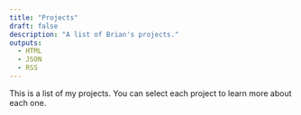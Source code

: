 ```yaml
---
title: "Projects"
draft: false
description: "A list of Brian's projects."
outputs:
  - HTML
  - JSON
  - RSS
---
```


This is a list of my projects. You can select each project to learn more about each one.
